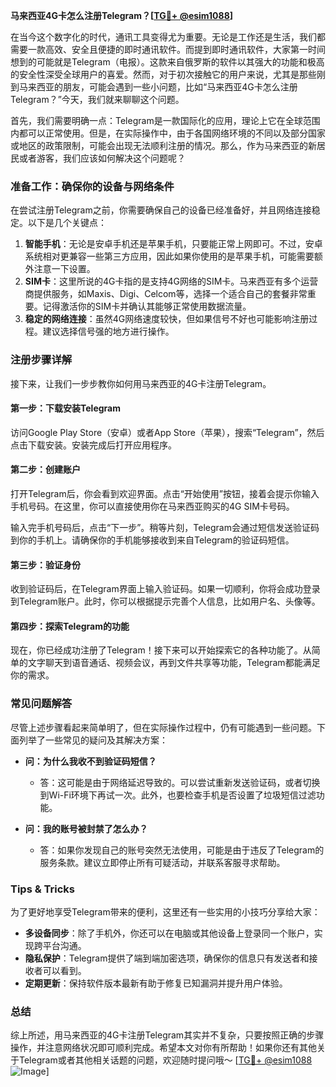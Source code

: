 **马来西亚4G卡怎么注册Telegram？[[TG💪+ @esim1088](https://t.me/s/esim1088)]**

在当今这个数字化的时代，通讯工具变得尤为重要。无论是工作还是生活，我们都需要一款高效、安全且便捷的即时通讯软件。而提到即时通讯软件，大家第一时间想到的可能就是Telegram（电报）。这款来自俄罗斯的软件以其强大的功能和极高的安全性深受全球用户的喜爱。然而，对于初次接触它的用户来说，尤其是那些刚到马来西亚的朋友，可能会遇到一些小问题，比如“马来西亚4G卡怎么注册Telegram？”今天，我们就来聊聊这个问题。

首先，我们需要明确一点：Telegram是一款国际化的应用，理论上它在全球范围内都可以正常使用。但是，在实际操作中，由于各国网络环境的不同以及部分国家或地区的政策限制，可能会出现无法顺利注册的情况。那么，作为马来西亚的新居民或者游客，我们应该如何解决这个问题呢？

### **准备工作：确保你的设备与网络条件**

在尝试注册Telegram之前，你需要确保自己的设备已经准备好，并且网络连接稳定。以下是几个关键点：

1. **智能手机**：无论是安卓手机还是苹果手机，只要能正常上网即可。不过，安卓系统相对更兼容一些第三方应用，因此如果你使用的是苹果手机，可能需要额外注意一下设置。
2. **SIM卡**：这里所说的4G卡指的是支持4G网络的SIM卡。马来西亚有多个运营商提供服务，如Maxis、Digi、Celcom等，选择一个适合自己的套餐非常重要。记得激活你的SIM卡并确认其能够正常使用数据流量。
3. **稳定的网络连接**：虽然4G网络速度较快，但如果信号不好也可能影响注册过程。建议选择信号强的地方进行操作。

### **注册步骤详解**

接下来，让我们一步步教你如何用马来西亚的4G卡注册Telegram。

#### **第一步：下载安装Telegram**
访问Google Play Store（安卓）或者App Store（苹果），搜索“Telegram”，然后点击下载安装。安装完成后打开应用程序。

#### **第二步：创建账户**
打开Telegram后，你会看到欢迎界面。点击“开始使用”按钮，接着会提示你输入手机号码。在这里，你可以直接使用你在马来西亚购买的4G SIM卡号码。

输入完手机号码后，点击“下一步”。稍等片刻，Telegram会通过短信发送验证码到你的手机上。请确保你的手机能够接收到来自Telegram的验证码短信。

#### **第三步：验证身份**
收到验证码后，在Telegram界面上输入验证码。如果一切顺利，你将会成功登录到Telegram账户。此时，你可以根据提示完善个人信息，比如用户名、头像等。

#### **第四步：探索Telegram的功能**
现在，你已经成功注册了Telegram！接下来可以开始探索它的各种功能了。从简单的文字聊天到语音通话、视频会议，再到文件共享等功能，Telegram都能满足你的需求。

### **常见问题解答**

尽管上述步骤看起来简单明了，但在实际操作过程中，仍有可能遇到一些问题。下面列举了一些常见的疑问及其解决方案：

- **问：为什么我收不到验证码短信？**
  - 答：这可能是由于网络延迟导致的。可以尝试重新发送验证码，或者切换到Wi-Fi环境下再试一次。此外，也要检查手机是否设置了垃圾短信过滤功能。

- **问：我的账号被封禁了怎么办？**
  - 答：如果你发现自己的账号突然无法使用，可能是由于违反了Telegram的服务条款。建议立即停止所有可疑活动，并联系客服寻求帮助。

### **Tips & Tricks**

为了更好地享受Telegram带来的便利，这里还有一些实用的小技巧分享给大家：

- **多设备同步**：除了手机外，你还可以在电脑或其他设备上登录同一个账户，实现跨平台沟通。
- **隐私保护**：Telegram提供了端到端加密选项，确保你的信息只有发送者和接收者可以看到。
- **定期更新**：保持软件版本最新有助于修复已知漏洞并提升用户体验。

### **总结**

综上所述，用马来西亚的4G卡注册Telegram其实并不复杂，只要按照正确的步骤操作，并注意网络状况即可顺利完成。希望本文对你有所帮助！如果你还有其他关于Telegram或者其他相关话题的问题，欢迎随时提问哦～ [[TG💪+ @esim1088](https://t.me/s/esim1088) ![Image](https://i.postimg.cc/4NQfJmqS/Snipaste-2025-05-13-00-14-12.png)]